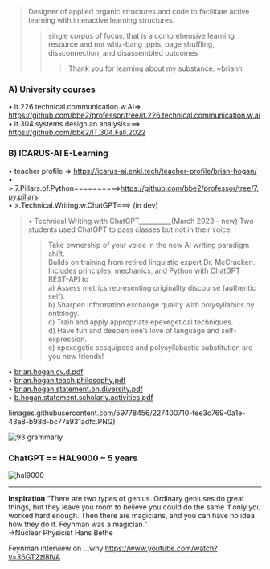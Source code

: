 > Designer of applied organic structures and code to facilitate active learning with interactive learning structures.  
>> single corpus of focus, that is a comprehensive learning resource and not whiz-bang .ppts, page shuffling, dissconnection, and disassembled outcomes  
>>> Thank you for learning about my substance. ~brianh  

### **A) University courses**  
• it.226.technical.communication.w.AI=> https://github.com/bbe2/professor/tree/it.226.technical.communication.w.ai  
• it.304.systems.design.an.analysis===> https://github.com/bbe2/IT.304.Fall.2022  

### **B) ICARUS-AI E-Learning**
• teacher profile => https://icarus-ai.enki.tech/teacher-profile/brian-hogan/  
• >.7.Pillars.of.Python==========>https://github.com/bbe2/professor/tree/7.py.pillars  
• >.Technical.Writing.w.ChatGPT===> (in dev)  

> • Technical Writing with ChatGPT__________(March 2023  - new)
> Two students used ChatGPT to pass classes but not in their voice.  
>> Take ownership of your voice in the new AI writing paradigm shift.  
>> Builds on training from retired linguistic expert Dr. McCracken.  
>> Includes principles, mechanics, and Python with ChatGPT REST-API to  
a) Assess metrics representing originality discourse (authentic self).  
b) Sharpen information exchange quality with polysyllabics by ontology.  
c) Train and apply appropriate epexegetical techniques.  
d) Have fun and deepen one’s love of language and self-expression.  
e) epexegetic sesquipeds and polysyllabastic substitution are you new friends!  


• [brian.hogan.cv.d.pdf](https://github.com/bbe2/professor/files/11175216/brian.hogan.cv.d.pdf)  
• [brian.hogan.teach.philosophy.pdf](https://github.com/bbe2/professor/files/11175217/brian.hogan.teach.philosophy.pdf)  
• [brian.hogan.statement.on.diversity.pdf](https://github.com/bbe2/professor/files/11175219/brian.hogan.statement.on.diversity.pdf)  
• [b.hogan.statement.scholarly.activities.pdf](https://github.com/bbe2/professor/files/11175222/b.hogan.statement.scholarly.activities.pdf)  


!images.githubusercontent.com/59778456/227400710-fee3c769-0a1e-43a8-b98d-bc77a931adfc.PNG)


![93 grammarly](https://user-images.githubusercontent.com/59778456/225014381-d60a46db-2e43-4f31-a58e-6e238bf13e81.PNG)

### ChatGPT == HAL9000 ~ 5 years 
![hal9000](https://user-images.githubusercontent.com/59778456/218209079-232d8f04-bb9a-4843-a6a1-d8cdf25a19fd.png)


---------------------
**Inspiration**
“There are two types of genius. Ordinary geniuses do great things, but they leave you room to believe you could do the same if only you worked hard enough.  Then there are magicians, and you can have no idea how they do it. Feynman was a magician.”  
->Nuclear Physicist Hans Bethe  
 
Feynman interview on …why  https://www.youtube.com/watch?v=36GT2zI8lVA  


